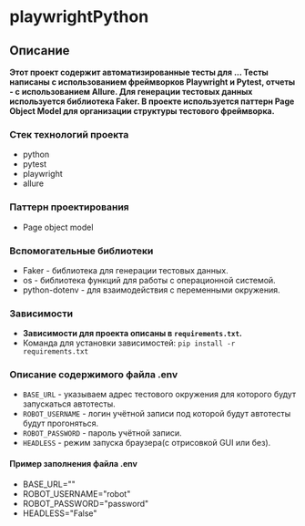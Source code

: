 # playwrightPython

## Описание
**Этот проект содержит автоматизированные тесты для ...
Тесты написаны с использованием фреймворков Playwright и Pytest, отчеты - с использованием Allure.
Для генерации тестовых данных используется библиотека Faker.
В проекте используется паттерн Page Object Model для организации структуры тестового фреймворка.**

### Стек технологий проекта
- python
- pytest
- playwright
- allure

### Паттерн проектирования
- Page object model

### Вспомогательные библиотеки
- Faker - библиотека для генерации тестовых данных.
- os -  библиотека функций для работы с операционной системой.
- python-dotenv - для взаимодействия с переменными окружения.

### Зависимости
- **Зависимости для проекта описаны в `requirements.txt`.**
- Команда для установки зависимостей: `pip install -r requirements.txt`

### Описание содержимого файла .env
- `BASE_URL` - указываем адрес тестового окружения для которого будут запускаться автотесты. 
- `ROBOT_USERNAME` - логин учётной записи под которой будут автотесты будут прогоняться.
- `ROBOT_PASSWORD` - пароль учётной записи.
- `HEADLESS` - режим запуска браузера(с отрисовкой GUI или без).

#### Пример заполнения файла .env
- BASE_URL=""
- ROBOT_USERNAME="robot"
- ROBOT_PASSWORD="password"
- HEADLESS="False"
